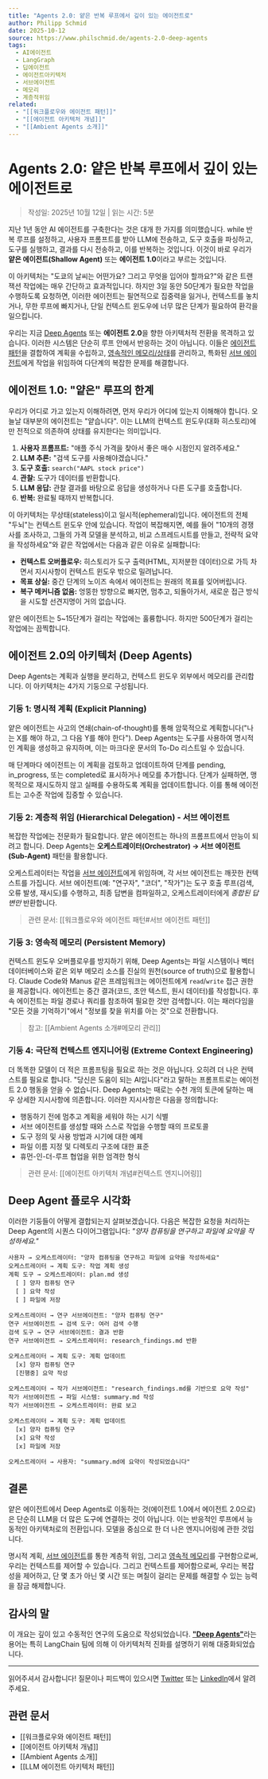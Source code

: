 ```yaml
---
title: "Agents 2.0: 얕은 반복 루프에서 깊이 있는 에이전트로"
author: Philipp Schmid
date: 2025-10-12
source: https://www.philschmid.de/agents-2.0-deep-agents
tags:
  - AI에이전트
  - LangGraph
  - 딥에이전트
  - 에이전트아키텍처
  - 서브에이전트
  - 메모리
  - 계층적위임
related:
  - "[[워크플로우와 에이전트 패턴]]"
  - "[[에이전트 아키텍처 개념]]"
  - "[[Ambient Agents 소개]]"
---
```


# Agents 2.0: 얕은 반복 루프에서 깊이 있는 에이전트로

> 작성일: 2025년 10월 12일 | 읽는 시간: 5분

지난 1년 동안 AI 에이전트를 구축한다는 것은 대개 한 가지를 의미했습니다. while 반복 루프를 설정하고, 사용자 프롬프트를 받아 LLM에 전송하고, 도구 호출을 파싱하고, 도구를 실행하고, 결과를 다시 전송하고, 이를 반복하는 것입니다. 이것이 바로 우리가 **얕은 에이전트(Shallow Agent)** 또는 **에이전트 1.0**이라고 부르는 것입니다.

이 아키텍처는 "도쿄의 날씨는 어떤가요? 그리고 무엇을 입어야 할까요?"와 같은 트랜잭션 작업에는 매우 간단하고 효과적입니다. 하지만 3일 동안 50단계가 필요한 작업을 수행하도록 요청하면, 이러한 에이전트는 필연적으로 집중력을 잃거나, 컨텍스트를 놓치거나, 무한 루프에 빠지거나, 단일 컨텍스트 윈도우에 너무 많은 단계가 필요하여 환각을 일으킵니다.

우리는 지금 [Deep Agents](https://blog.langchain.com/deep-agents/) 또는 **에이전트 2.0**을 향한 아키텍처적 전환을 목격하고 있습니다. 이러한 시스템은 단순히 루프 안에서 반응하는 것이 아닙니다. 이들은 [에이전트 패턴](https://www.philschmid.de/agentic-pattern)을 결합하여 계획을 수립하고, [영속적인 메모리/상태](https://www.philschmid.de/memory-in-agents)를 관리하고, 특화된 [서브 에이전트](https://www.philschmid.de/the-rise-of-subagents)에게 작업을 위임하여 다단계의 복잡한 문제를 해결합니다.

## 에이전트 1.0: "얕은" 루프의 한계

우리가 어디로 가고 있는지 이해하려면, 먼저 우리가 어디에 있는지 이해해야 합니다. 오늘날 대부분의 에이전트는 "얕습니다". 이는 LLM의 컨텍스트 윈도우(대화 히스토리)에만 전적으로 의존하여 상태를 유지한다는 의미입니다.

1. **사용자 프롬프트:** "애플 주식 가격을 찾아서 좋은 매수 시점인지 알려주세요."
2. **LLM 추론:** "검색 도구를 사용해야겠습니다."
3. **도구 호출:** `search("AAPL stock price")`
4. **관찰:** 도구가 데이터를 반환합니다.
5. **LLM 응답:** 관찰 결과를 바탕으로 응답을 생성하거나 다른 도구를 호출합니다.
6. **반복:** 완료될 때까지 반복합니다.

이 아키텍처는 무상태(stateless)이고 일시적(ephemeral)입니다. 에이전트의 전체 "두뇌"는 컨텍스트 윈도우 안에 있습니다. 작업이 복잡해지면, 예를 들어 "10개의 경쟁사를 조사하고, 그들의 가격 모델을 분석하고, 비교 스프레드시트를 만들고, 전략적 요약을 작성하세요"와 같은 작업에서는 다음과 같은 이유로 실패합니다:

- **컨텍스트 오버플로우:** 히스토리가 도구 출력(HTML, 지저분한 데이터)으로 가득 차면서 지시사항이 컨텍스트 윈도우 밖으로 밀려납니다.
- **목표 상실:** 중간 단계의 노이즈 속에서 에이전트는 원래의 목표를 잊어버립니다.
- **복구 메커니즘 없음:** 엉뚱한 방향으로 빠지면, 멈추고, 되돌아가서, 새로운 접근 방식을 시도할 선견지명이 거의 없습니다.

얕은 에이전트는 5~15단계가 걸리는 작업에는 훌륭합니다. 하지만 500단계가 걸리는 작업에는 끔찍합니다.

## 에이전트 2.0의 아키텍처 (Deep Agents)

Deep Agents는 계획과 실행을 분리하고, 컨텍스트 윈도우 외부에서 메모리를 관리합니다. 이 아키텍처는 4가지 기둥으로 구성됩니다.

### 기둥 1: 명시적 계획 (Explicit Planning)

얕은 에이전트는 사고의 연쇄(chain-of-thought)를 통해 암묵적으로 계획합니다("나는 X를 해야 하고, 그 다음 Y를 해야 한다"). Deep Agents는 도구를 사용하여 명시적인 계획을 생성하고 유지하며, 이는 마크다운 문서의 To-Do 리스트일 수 있습니다.

매 단계마다 에이전트는 이 계획을 검토하고 업데이트하여 단계를 pending, in_progress, 또는 completed로 표시하거나 메모를 추가합니다. 단계가 실패하면, 맹목적으로 재시도하지 않고 실패를 수용하도록 계획을 업데이트합니다. 이를 통해 에이전트는 고수준 작업에 집중할 수 있습니다.

### 기둥 2: 계층적 위임 (Hierarchical Delegation) - 서브 에이전트

복잡한 작업에는 전문화가 필요합니다. 얕은 에이전트는 하나의 프롬프트에서 만능이 되려고 합니다. Deep Agents는 **오케스트레이터(Orchestrator) → 서브 에이전트(Sub-Agent)** 패턴을 활용합니다.

오케스트레이터는 작업을 [서브 에이전트](https://www.philschmid.de/the-rise-of-subagents)에게 위임하며, 각 서브 에이전트는 깨끗한 컨텍스트를 가집니다. 서브 에이전트(예: "연구자", "코더", "작가")는 도구 호출 루프(검색, 오류 발생, 재시도)를 수행하고, 최종 답변을 컴파일하고, 오케스트레이터에게 *종합된 답변만* 반환합니다.

> 관련 문서: [[워크플로우와 에이전트 패턴#서브 에이전트 패턴]]

### 기둥 3: 영속적 메모리 (Persistent Memory)

컨텍스트 윈도우 오버플로우를 방지하기 위해, Deep Agents는 파일 시스템이나 벡터 데이터베이스와 같은 외부 메모리 소스를 진실의 원천(source of truth)으로 활용합니다. Claude Code와 Manus 같은 프레임워크는 에이전트에게 `read`/`write` 접근 권한을 제공합니다. 에이전트는 중간 결과(코드, 초안 텍스트, 원시 데이터)를 작성합니다. 후속 에이전트는 파일 경로나 쿼리를 참조하여 필요한 것만 검색합니다. 이는 패러다임을 "모든 것을 기억하기"에서 "정보를 찾을 위치를 아는 것"으로 전환합니다.

> 참고: [[Ambient Agents 소개#메모리 관리]]

### 기둥 4: 극단적 컨텍스트 엔지니어링 (Extreme Context Engineering)

더 똑똑한 모델이 더 적은 프롬프팅을 필요로 하는 것은 아닙니다. 오히려 더 나은 컨텍스트를 필요로 합니다. "당신은 도움이 되는 AI입니다"라고 말하는 프롬프트로는 에이전트 2.0 행동을 얻을 수 없습니다. Deep Agents는 때로는 수천 개의 토큰에 달하는 매우 상세한 지시사항에 의존합니다. 이러한 지시사항은 다음을 정의합니다:

- 행동하기 전에 멈추고 계획을 세워야 하는 시기 식별
- 서브 에이전트를 생성할 때와 스스로 작업을 수행할 때의 프로토콜
- 도구 정의 및 사용 방법과 시기에 대한 예제
- 파일 이름 지정 및 디렉토리 구조에 대한 표준
- 휴먼-인-더-루프 협업을 위한 엄격한 형식

> 관련 문서: [[에이전트 아키텍처 개념#컨텍스트 엔지니어링]]

## Deep Agent 플로우 시각화

이러한 기둥들이 어떻게 결합되는지 살펴보겠습니다. 다음은 복잡한 요청을 처리하는 Deep Agent의 시퀀스 다이어그램입니다: *"양자 컴퓨팅을 연구하고 파일에 요약을 작성하세요."*

```
사용자 → 오케스트레이터: "양자 컴퓨팅을 연구하고 파일에 요약을 작성하세요"
오케스트레이터 → 계획 도구: 작업 계획 생성
계획 도구 → 오케스트레이터: plan.md 생성
  [ ] 양자 컴퓨팅 연구
  [ ] 요약 작성
  [ ] 파일에 저장

오케스트레이터 → 연구 서브에이전트: "양자 컴퓨팅 연구"
연구 서브에이전트 → 검색 도구: 여러 검색 수행
검색 도구 → 연구 서브에이전트: 결과 반환
연구 서브에이전트 → 오케스트레이터: research_findings.md 반환

오케스트레이터 → 계획 도구: 계획 업데이트
  [x] 양자 컴퓨팅 연구
  [진행중] 요약 작성

오케스트레이터 → 작가 서브에이전트: "research_findings.md를 기반으로 요약 작성"
작가 서브에이전트 → 파일 시스템: summary.md 작성
작가 서브에이전트 → 오케스트레이터: 완료 보고

오케스트레이터 → 계획 도구: 계획 업데이트
  [x] 양자 컴퓨팅 연구
  [x] 요약 작성
  [x] 파일에 저장

오케스트레이터 → 사용자: "summary.md에 요약이 작성되었습니다"
```

## 결론

얕은 에이전트에서 Deep Agents로 이동하는 것(에이전트 1.0에서 에이전트 2.0으로)은 단순히 LLM을 더 많은 도구에 연결하는 것이 아닙니다. 이는 반응적인 루프에서 능동적인 아키텍처로의 전환입니다. 모델을 중심으로 한 더 나은 엔지니어링에 관한 것입니다.

명시적 계획, [서브 에이전트](https://www.philschmid.de/the-rise-of-subagents)를 통한 계층적 위임, 그리고 [영속적 메모리](https://www.philschmid.de/memory-in-agents)를 구현함으로써, 우리는 컨텍스트를 제어할 수 있습니다. 그리고 컨텍스트를 제어함으로써, 우리는 복잡성을 제어하고, 단 몇 초가 아닌 몇 시간 또는 며칠이 걸리는 문제를 해결할 수 있는 능력을 잠금 해제합니다.

## 감사의 말

이 개요는 깊이 있고 수동적인 연구의 도움으로 작성되었습니다. [**"Deep Agents"**](https://blog.langchain.com/deep-agents/)라는 용어는 특히 LangChain 팀에 의해 이 아키텍처적 진화를 설명하기 위해 대중화되었습니다.

---

읽어주셔서 감사합니다! 질문이나 피드백이 있으시면 [Twitter](https://twitter.com/_philschmid) 또는 [LinkedIn](https://www.linkedin.com/in/philipp-schmid-a6a2bb196/)에서 알려주세요.

## 관련 문서

- [[워크플로우와 에이전트 패턴]]
- [[에이전트 아키텍처 개념]]
- [[Ambient Agents 소개]]
- [[LLM 에이전트 아키텍처 패턴]]

